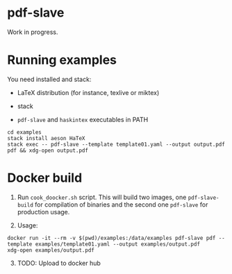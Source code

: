 pdf-slave
=========

Work in progress.

Running examples
================

You need  installed and stack:

* LaTeX distribution (for instance, texlive or miktex)

* stack

* `pdf-slave` and `haskintex` executables in PATH

```
cd examples
stack install aeson HaTeX
stack exec -- pdf-slave --template template01.yaml --output output.pdf pdf && xdg-open output.pdf
```

Docker build
============

1. Run `cook_doocker.sh` script. This will build two images, one `pdf-slave-build` for compilation of binaries and the second one `pdf-slave` for production usage.

2. Usage:

```
docker run -it --rm -v $(pwd)/examples:/data/examples pdf-slave pdf --template examples/template01.yaml --output examples/output.pdf
xdg-open examples/output.pdf
```

3. TODO: Upload to docker hub